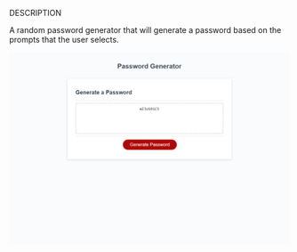 DESCRIPTION

A random password generator that will generate a password based on the prompts that the user selects.

![alt text](https://github.com/MBrandt6789/Act-2-Projectifile-Red-Rover/blob/main/Assets/127.0.0.1_5500_Develop_index.html.png?raw=true)
